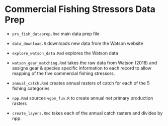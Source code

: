 # Commercial Fishing Stressors Data Prep

- `prs_fish_dataprep.Rmd` main data prep file
- `data_download.R` downloads new data from the Watson website
- `explore_watson_data.Rmd` explores the Watson data


- `watson_gear_matching.Rmd` takes the raw data from Watson (2018) and assigns gear & species specific information to each record to allow mapping of the five commercial fishing stressors.
- `annual_catch.Rmd` creates annual rasters of catch for each of the 5 fishing categories
- `npp.Rmd` sources `vgpm_fun.R` to create annual net primary production rasters
- `create_layers.Rmd` takes each of the annual catch rasters and divides by npp.